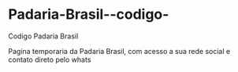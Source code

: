 # Padaria-Brasil--codigo-
Codigo Padaria Brasil

Pagina temporaria da Padaria Brasil, com acesso a sua rede social e contato direto pelo whats
